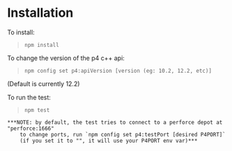 Installation
============
To install:  
> `npm install`

To change the version of the p4 c++ api:  
> `npm config set p4:apiVersion [version (eg: 10.2, 12.2, etc)]`

(Default is currently 12.2)

To run the test:   
> `npm test`

    ***NOTE: by default, the test tries to connect to a perforce depot at "perforce:1666"
        to change ports, run `npm config set p4:testPort [desired P4PORT]`
        (if you set it to "", it will use your P4PORT env var)***
